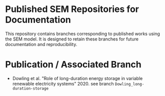 # Published SEM Repositories for Documentation

This repository contains branches corresponding to published works using the SEM model. It is designed to retain these branches for future documentation and reproducibility.

# Publication / Associated Branch

 * Dowling et al. "Role of long-duration energy storage in variable renewable electricity systems" 2020. see branch `Dowling_long-duration-storage`
